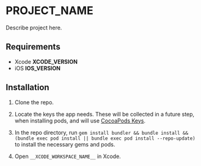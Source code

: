 # __PROJECT_NAME__
Describe project here.

## Requirements
* Xcode __XCODE_VERSION__
* iOS __IOS_VERSION__

## Installation
1. Clone the repo.

1. Locate the keys the app needs. These will be collected in a future step, when installing pods, and will use [CocoaPods Keys](https://github.com/orta/cocoapods-keys).

1. In the repo directory, run `gem install bundler && bundle install && (bundle exec pod install || bundle exec pod install --repo-update)` to install the necessary gems and pods.

1. Open `__XCODE_WORKSPACE_NAME__` in Xcode.
